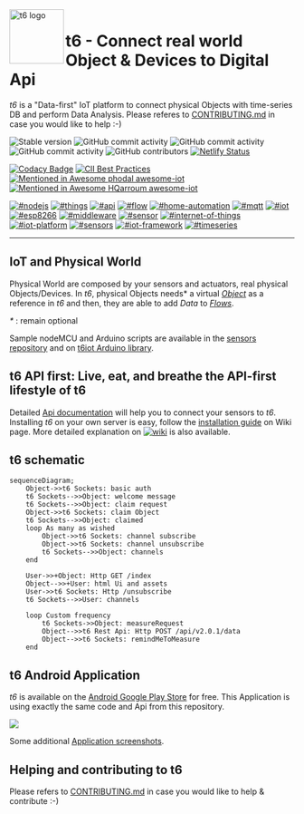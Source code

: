 <img src="https://github.com/mathcoll/t6/blob/master/bin/faviconDescription/apple-touch-icon-120x120.png" alt="t6 logo" title="t6 logo" align="left" height="96" width="96"/>

# t6 - Connect real world Object & Devices to Digital Api
_t6_ is a "Data-first" IoT platform to connect physical Objects with time-series DB and perform Data Analysis.
Please referes to [CONTRIBUTING.md](https://github.com/mathcoll/t6/blob/master/CONTRIBUTING.md) in case you would like to help :-)

![Stable version](https://img.shields.io/badge/version-2.0.1-blue)
![GitHub commit activity](https://img.shields.io/badge/tests%20succeeded-136-brightgreen)
![GitHub commit activity](https://img.shields.io/badge/test%20average%20response%20time-804ms-brightgreen)
![GitHub commit activity](https://img.shields.io/github/commit-activity/w/mathcoll/t6)
![GitHub contributors](https://img.shields.io/github/contributors/mathcoll/t6)
[![Netlify Status](https://api.netlify.com/api/v1/badges/3264e669-05d6-4032-bdc2-28b3fc270f71/deploy-status)](https://app.netlify.com/sites/t6iot/deploys)

[![Codacy Badge](https://app.codacy.com/project/badge/Grade/3d45972dd53246f58ba82a6f75483116)](https://www.codacy.com/gh/mathcoll/t6/dashboard?utm_source=github.com&amp;utm_medium=referral&amp;utm_content=mathcoll/t6&amp;utm_campaign=Badge_Grade)
[![CII Best Practices](https://bestpractices.coreinfrastructure.org/projects/5210/badge)](https://bestpractices.coreinfrastructure.org/projects/5210)
[![Mentioned in Awesome phodal awesome-iot](https://awesome.re/mentioned-badge.svg)](https://github.com/phodal/awesome-iot)
[![Mentioned in Awesome HQarroum awesome-iot](https://awesome.re/mentioned-badge.svg)](https://github.com/HQarroum/awesome-iot)

[![#nodejs](https://img.shields.io/badge/%23-nodejs-brightgreen)](https://github.com/topics/nodejs)
[![#things](https://img.shields.io/badge/%23-things-brightgreen)](https://github.com/topics/things)
[![#api](https://img.shields.io/badge/%23-api-brightgreen)](https://github.com/topics/api)
[![#flow](https://img.shields.io/badge/%23-flow-brightgreen)](https://github.com/topics/flow)
[![#home-automation](https://img.shields.io/badge/%23-home%20automation-brightgreen)](https://github.com/topics/home%20automation)
[![#mqtt](https://img.shields.io/badge/%23-mqtt-brightgreen)](https://github.com/topics/mqtt)
[![#iot](https://img.shields.io/badge/%23-iot-brightgreen)](https://github.com/topics/iot)
[![#esp8266](https://img.shields.io/badge/%23-esp8266-brightgreen)](https://github.com/topics/esp8266)
[![#middleware](https://img.shields.io/badge/%23-middleware-brightgreen)](https://github.com/topics/middleware)
[![#sensor](https://img.shields.io/badge/%23-sensor-brightgreen)](https://github.com/topics/sensor)
[![#internet-of-things](https://img.shields.io/badge/%23-internet%20of%20things-brightgreen)](https://github.com/topics/internet%20of%20things)
[![#iot-platform](https://img.shields.io/badge/%23-iot%20platform-brightgreen)](https://github.com/topics/iot%20platform)
[![#sensors](https://img.shields.io/badge/%23-sensors-brightgreen)](https://github.com/topics/sensors)
[![#iot-framework](https://img.shields.io/badge/%23-iot%20framework-brightgreen)](https://github.com/topics/iot%20framework)
[![#timeseries](https://img.shields.io/badge/%23-timeseries-brightgreen)](https://github.com/topics/timeseries)

--- 

## IoT and Physical World
Physical World are composed by your sensors and actuators, real physical Objects/Devices.
In _t6_, physical Objects needs* a virtual _[Object](https://github.com/mathcoll/t6/wiki/Object)_ as a reference in _t6_ and then, they are able to add _Data_ to _[Flows](https://github.com/mathcoll/t6/wiki/Flow)_.

_*_ : remain optional

Sample nodeMCU and Arduino scripts are available in the [sensors repository](https://github.com/mathcoll/t6/tree/master/sensors) and on [t6iot Arduino library](https://github.com/mathcoll/t6iot).

## t6 API first: Live, eat, and breathe the API-first lifestyle of t6
Detailed [Api documentation](https://doc.internetcollaboratif.info) will help you to connect your sensors to _t6_.
Installing _t6_ on your own server is easy, follow the [installation guide](https://github.com/mathcoll/t6/wiki/Installing-t6) on Wiki page.
More detailed explanation on [![wiki](https://img.shields.io/badge/t6%20documentation-orange)](https://www.internetcollaboratif.info/features/) is also available.

## t6 schematic
```mermaid
sequenceDiagram;
    Object->>t6 Sockets: basic auth
    t6 Sockets-->>Object: welcome message
    t6 Sockets-->>Object: claim request
    Object->>t6 Sockets: claim Object
    t6 Sockets-->>Object: claimed
    loop As many as wished
        Object->>t6 Sockets: channel subscribe
        Object->>t6 Sockets: channel unsubscribe
        t6 Sockets-->>Object: channels
    end

    User->>+Object: Http GET /index
    Object-->>+User: html Ui and assets
    User->>t6 Sockets: Http /unsubscribe
    t6 Sockets-->>User: channels

    loop Custom frequency
        t6 Sockets->>Object: measureRequest
        Object-->>t6 Rest Api: Http POST /api/v2.0.1/data
        Object-->>t6 Sockets: remindMeToMeasure
    end
```

## t6 Android Application
_t6_ is available on the [Android Google Play Store](https://play.google.com/store/apps/details?id=info.internetcollaboratif.api) for free.
This Application is using exactly the same code and Api from this repository.

<a href="https://play.google.com/store/apps/details?id=info.internetcollaboratif.api">
	<img src="https://cdn.internetcollaboratif.info/img/en_badge_web_generic.png" />
</a>

Some additional [Application screenshots](https://github.com/mathcoll/t6/wiki/Application-Screenshots).

## Helping and contributing to t6
Please refers to [CONTRIBUTING.md](https://github.com/mathcoll/t6/blob/master/CONTRIBUTING.md) in case you would like to help & contribute :-)